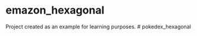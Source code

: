 # emazon_hexagonal
Project created as an example for learning purposes.
#   p o k e d e x _ h e x a g o n a l 
 
 